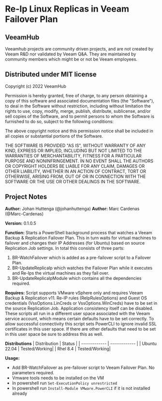 # Re-Ip Linux Replicas in Veeam Failover Plan
## VeeamHub
Veeamhub projects are community driven projects, and are not created by Veeam R&D nor validated by Veeam Q&A. They are maintained by community members which might be or not be Veeam employees. 

## Distributed under MIT license
Copyright (c) 2022 VeeamHub

Permission is hereby granted, free of charge, to any person obtaining a copy of this software and associated documentation files (the "Software"), to deal in the Software without restriction, including without limitation the rights to use, copy, modify, merge, publish, distribute, sublicense, and/or sell copies of the Software, and to permit persons to whom the Software is furnished to do so, subject to the following conditions:

The above copyright notice and this permission notice shall be included in all copies or substantial portions of the Software.

THE SOFTWARE IS PROVIDED "AS IS", WITHOUT WARRANTY OF ANY KIND, EXPRESS OR IMPLIED, INCLUDING BUT NOT LIMITED TO THE WARRANTIES OF MERCHANTABILITY, FITNESS FOR A PARTICULAR PURPOSE AND NONINFRINGEMENT. IN NO EVENT SHALL THE AUTHORS OR COPYRIGHT HOLDERS BE LIABLE FOR ANY CLAIM, DAMAGES OR OTHER LIABILITY, WHETHER IN AN ACTION OF CONTRACT, TORT OR OTHERWISE, ARISING FROM, OUT OF OR IN CONNECTION WITH THE SOFTWARE OR THE USE OR OTHER DEALINGS IN THE SOFTWARE.

## Project Notes
**Author:** Johan Huttenga (@johanhuttenga)
**Author:** Marc Cardenas (@Marc-Cardenas)

**Version:** 0.1.0.5

**Function:** Starts a PowerShell background process that watches a Veeam Backup & Replication Failover Plan. This in turn waits for virtual machines to failover and changes their IP Addresses (for Ubuntu) based on source Replication Job settings. In total this consists of three parts:

1. BR-WatchFailover which is added as a pre-failover script to a Failover Plan.
2. BR-UpdateReplicaIp which watches the Failover Plan while it executes and Re-Ips the virtual machines as they fail over.
3. BR-UpdateReplicaIpModule which contains all the dependencies required.

**Requires:** Script supports VMware vSphere only and requires Veeam Backup & Replication v11.  Re-IP rules (ReIpRulesOptions) and Guest OS credentials (VssOptions.LinCreds or VssOptions.WinCreds) have to be set in the source Replication Job. Application consistency itself can be disabled. These scripts all run in a different user space associated with the Veeam service account, which means certain defaults have to be set correctly. To allow successful connectivity this script sets PowerCLI to ignore invalid SSL certificates in this user space. If there are other defaults that need to be set in this user space be sure to address this as well.

**Distributions**
| Distribution  | Status        |
| ------------- | ------------- |
| Ubuntu 22.04  | Tested/Working|
| Rhel 8.4      | Tested/Working|


**Usage:** 
* Add BR-WatchFailover as pre-failover script to Veeam Failover Plan. No parameters required.
* Vmware tools needs to be installed on the VM
* In powershell run ```Set-ExecutionPolicy unrestricted```
* In powershell run ```Install-Module VMware.PowerCLI``` if it is not installed already
